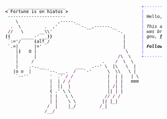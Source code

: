 <pre style="font-family:Menlo,'DejaVu Sans Mono',consolas,'Courier New',monospace"> ______________________                             <span style="color: #5f5fff; text-decoration-color: #5f5fff">+------- </span><span style="color: #5f5fff; text-decoration-color: #5f5fff; font-weight: bold">Monday, 11 April 2022</span><span style="color: #5f5fff; text-decoration-color: #5f5fff"> --------+</span> <a href="https://www.informatik.uni-leipzig.de/~akiki/">Christopher Akiki</a>                
<span style="font-weight: bold">&lt;</span><span style="color: #000000; text-decoration-color: #000000"> Fortune is on hiatus </span><span style="font-weight: bold">&gt;</span>                            <span style="color: #5f5fff; text-decoration-color: #5f5fff">|</span>                                      <span style="color: #5f5fff; text-decoration-color: #5f5fff">|</span> ┣━━ Interests                    
 ----------------------                             <span style="color: #5f5fff; text-decoration-color: #5f5fff">|</span> Hello, friend.                       <span style="color: #5f5fff; text-decoration-color: #5f5fff">|</span> ┃   ┣━━ My cat                   
    \               ,-----._                        <span style="color: #5f5fff; text-decoration-color: #5f5fff">|</span>                                      <span style="color: #5f5fff; text-decoration-color: #5f5fff">|</span> ┃   ┣━━ Representation Learning  
  .  \         .  ,&#x27;        `-.__,------._          <span style="color: #5f5fff; text-decoration-color: #5f5fff">|</span> <span style="font-style: italic">This auto-generated message panel </span>   <span style="color: #5f5fff; text-decoration-color: #5f5fff">|</span> ┃   ┣━━ Language Generation      
 <span style="color: #800080; text-decoration-color: #800080">//</span>   \      __\\&#x27;                        `-.       <span style="color: #5f5fff; text-decoration-color: #5f5fff">|</span> <span style="font-style: italic">was brought to you by the </span><span style="font-weight: bold; font-style: italic"><a href="https://en.wikipedia.org/wiki/Cowsay">cowsay</a></span><span style="font-style: italic"> </span>    <span style="color: #5f5fff; text-decoration-color: #5f5fff">|</span> ┃   ┣━━ Text Mining              
<span style="font-weight: bold">((</span>    _____-&#x27;___<span style="font-weight: bold">))</span>                           |      <span style="color: #5f5fff; text-decoration-color: #5f5fff">|</span> <span style="font-style: italic">gnu, </span><span style="font-weight: bold; font-style: italic"><a href="https://en.wikipedia.org/wiki/Fortune_(Unix)">fortune</a></span><span style="font-style: italic"> and </span><span style="font-weight: bold; font-style: italic"><a href="https://github.com/willmcgugan/rich">Rich</a></span><span style="font-style: italic">. </span>              <span style="color: #5f5fff; text-decoration-color: #5f5fff">|</span> ┃   ┣━━ Dataset Creation         
 `:=&#x27;<span style="color: #800080; text-decoration-color: #800080">/</span>     <span style="font-weight: bold">(</span>alf_/                            |      <span style="color: #5f5fff; text-decoration-color: #5f5fff">|</span>                                      <span style="color: #5f5fff; text-decoration-color: #5f5fff">|</span> ┃   ┗━━ TODO                     
 `.=|      |=&#x27;                               |      <span style="color: #5f5fff; text-decoration-color: #5f5fff">|</span> <span style="font-weight: bold; font-style: italic">Follow me on twitter: </span><span style="font-weight: bold; font-style: italic"><a href="https://twitter.com/christopher">@christopher</a></span>   <span style="color: #5f5fff; text-decoration-color: #5f5fff">|</span> ┣━━ Past Lives                   
    |<span style="font-weight: bold">)</span>   O |                                  \     <span style="color: #5f5fff; text-decoration-color: #5f5fff">|</span>                                      <span style="color: #5f5fff; text-decoration-color: #5f5fff">|</span> ┃   ┣━━ Sociocultural antropology
    |      |                               <span style="color: #800080; text-decoration-color: #800080">/</span>\  \    <span style="color: #5f5fff; text-decoration-color: #5f5fff">+--------------------------------------+</span> ┃   ┗━━ Network Engineering      
    |     <span style="color: #800080; text-decoration-color: #800080">/</span>                          .    <span style="color: #800080; text-decoration-color: #800080">/</span>  \  \                                            ┣━━ Current Location             
    |    .-..__            ___   .--&#x27; \  |\   \  |                                           ┃   ┗━━ Leipzig, Germany         
   |o o  |     ``--.___.  <span style="color: #800080; text-decoration-color: #800080">/</span>   `-&#x27;      \  \\   \ |                                           ┗━━ Previous Locations           
    `--<span style="color: #008000; text-decoration-color: #008000">&#x27;&#x27;</span>        <span style="color: #008000; text-decoration-color: #008000">&#x27;  .&#x27;</span> <span style="color: #800080; text-decoration-color: #800080">/</span> <span style="color: #800080; text-decoration-color: #800080">/</span>             |  | |   | \                                              ┣━━ Durham, England          
                 |  | <span style="color: #800080; text-decoration-color: #800080">/</span> <span style="color: #800080; text-decoration-color: #800080">/</span>              |  | |   mmm                                              ┗━━ Zouk Mikael, Lebanon     
                 |  ||  |              | <span style="color: #800080; text-decoration-color: #800080">/</span>| |                                                                                 
                 <span style="font-weight: bold">(</span> .&#x27; \ \              || | |                                                                                 
                 | |   \ \            <span style="color: #800080; text-decoration-color: #800080">//</span> <span style="color: #800080; text-decoration-color: #800080">/</span> <span style="color: #800080; text-decoration-color: #800080">/</span>                                                                                  
                 | |    \ \          || |_|                                                                                   
                <span style="color: #800080; text-decoration-color: #800080">/</span>  |    |_/         <span style="color: #800080; text-decoration-color: #800080">/</span><span style="color: #ff00ff; text-decoration-color: #ff00ff">_</span>|                                                                                       
               <span style="color: #800080; text-decoration-color: #800080">/__/</span>                                                                                                           
                                                                                                                              
</pre>
